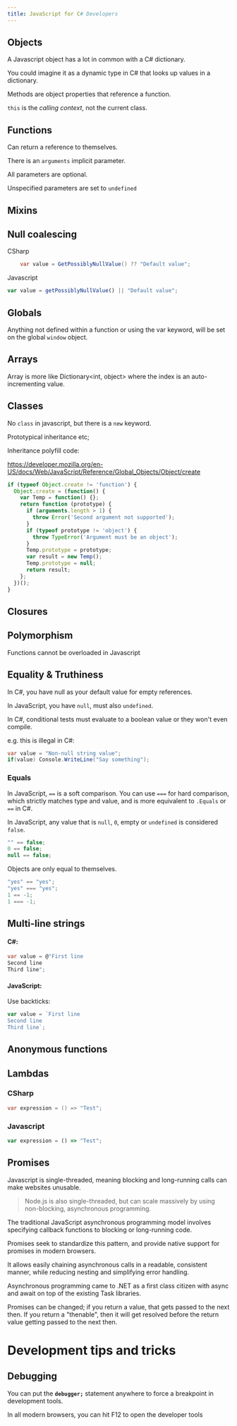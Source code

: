 ```yaml
---
title: JavaScript for C# Developers
---
```


## Objects

A Javascript object has a lot in common with a C# dictionary.

You could imagine it as a dynamic type in C# that looks up values in a dictionary.

Methods are object properties that reference a function.

`this` is the *calling context*, not the current class.

## Functions

Can return a reference to themselves.

There is an `arguments` implicit parameter.

All parameters are optional.

Unspecified parameters are set to `undefined`

## Mixins

## Null coalescing

CSharp

```csharp
    var value = GetPossiblyNullValue() ?? "Default value";
```

Javascript
```javascript
var value = getPossiblyNullValue() || "Default value";
```

## Globals

Anything not defined within a function or using the var keyword, will be set on the global `window` object.

## Arrays

Array is more like Dictionary<int, object> where the index is an auto-incrementing value.

## Classes

No `class` in javascript, but there is a `new` keyword.

Prototypical inheritance etc;

Inheritance polyfill code:

https://developer.mozilla.org/en-US/docs/Web/JavaScript/Reference/Global_Objects/Object/create

```javascript
if (typeof Object.create != 'function') {
  Object.create = (function() {
    var Temp = function() {};
    return function (prototype) {
      if (arguments.length > 1) {
        throw Error('Second argument not supported');
      }
      if (typeof prototype != 'object') {
        throw TypeError('Argument must be an object');
      }
      Temp.prototype = prototype;
      var result = new Temp();
      Temp.prototype = null;
      return result;
    };
  })();
}

```

## Closures

## Polymorphism

Functions cannot be overloaded in Javascript


## Equality & Truthiness

In C#, you have null as your default value for empty references.

In JavaScript, you have `null`, must also `undefined`.

In C#, conditional tests must evaluate to a boolean value or they won't even compile.

e.g. this is illegal in C#:

```csharp
var value = "Non-null string value";
if(value) Console.WriteLine("Say something");
```

### Equals

In JavaScript, `==` is a soft comparison. You can use `===` for hard comparison, which strictly matches type and value, and is more equivalent to `.Equals` or `==` in C#.

In JavaScript, any value that is `null`, `0`, empty or `undefined` is considered `false`.

```javascript
"" == false;
0 == false;
null == false;
```



Objects are only equal to themselves.


```javascript
"yes" == "yes";
"yes" === "yes";
1 == -1;
1 === -1;

```


## Multi-line strings

#### C#:
```csharp
var value = @"First line
Second line
Third line";
```

#### JavaScript:

Use backticks:

```javascript
var value = `First line
Second line
Third line`;
```

## Anonymous functions



## Lambdas

### CSharp

```csharp
var expression = () => "Test";
```
### Javascript

```javascript
var expression = () => "Test";
```

## Promises

Javascript is single-threaded, meaning blocking and long-running calls can make websites unusable.

> Node.js is also single-threaded, but can scale massively by using non-blocking, asynchronous programming.

The traditional JavaScript asynchronous programming model involves specifying callback functions to blocking or long-running code.

Promises seek to standardize this pattern, and provide native support for promises in modern browsers.

It allows easily chaining asynchronous calls in a readable, consistent manner, while reducing nesting and simplifying error handling.



Asynchronous programming came to .NET as a first class citizen with async and await on top of the existing Task libraries.

Promises can be changed; if you return a value, that gets passed to the next then. If you return a "thenable", then it will get resolved before the return value getting passed to the next then.

# Development tips and tricks

## Debugging

You can put the **``debugger;``** statement anywhere to force a breakpoint in development tools.

In all modern browsers, you can hit F12 to open the developer tools
